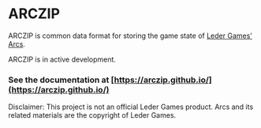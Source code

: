 # ARCZIP

ARCZIP is common data format for storing the game state of [Leder Games' Arcs](https://ledergames.com/products/arcs).

ARCZIP is in active development.

### See the documentation at [https://arczip.github.io/](https://arczip.github.io/)

Disclaimer: This project is not an official Leder Games product. Arcs and its related materials are the copyright of Leder Games.